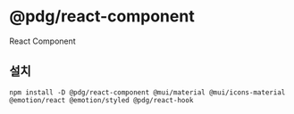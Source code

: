 # @pdg/react-component

React Component

## 설치
```
npm install -D @pdg/react-component @mui/material @mui/icons-material @emotion/react @emotion/styled @pdg/react-hook
```
